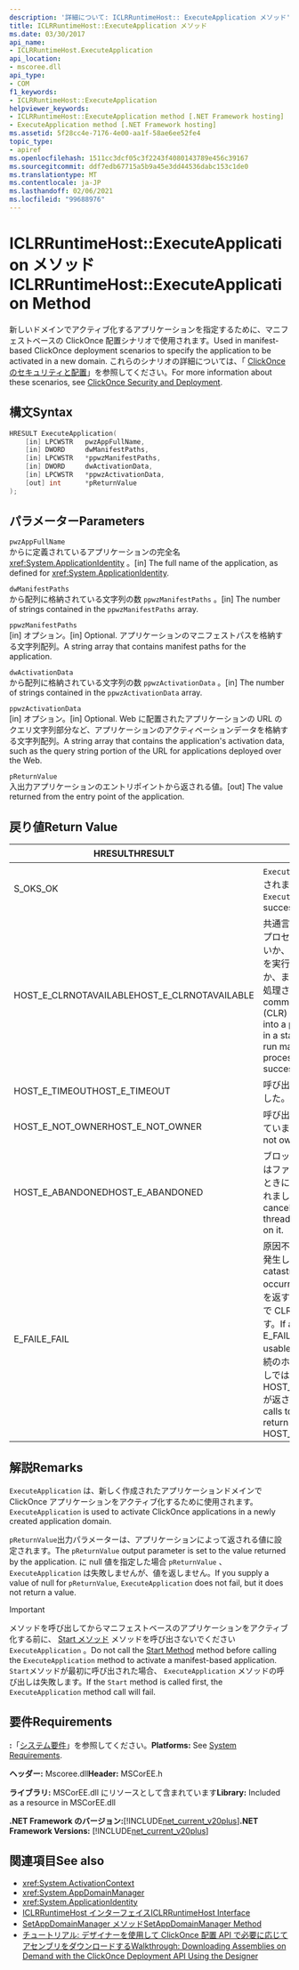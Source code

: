 ```yaml
---
description: '詳細について: ICLRRuntimeHost:: ExecuteApplication メソッド'
title: ICLRRuntimeHost::ExecuteApplication メソッド
ms.date: 03/30/2017
api_name:
- ICLRRuntimeHost.ExecuteApplication
api_location:
- mscoree.dll
api_type:
- COM
f1_keywords:
- ICLRRuntimeHost::ExecuteApplication
helpviewer_keywords:
- ICLRRuntimeHost::ExecuteApplication method [.NET Framework hosting]
- ExecuteApplication method [.NET Framework hosting]
ms.assetid: 5f28cc4e-7176-4e00-aa1f-58ae6ee52fe4
topic_type:
- apiref
ms.openlocfilehash: 1511cc3dcf05c3f2243f4080143789e456c39167
ms.sourcegitcommit: ddf7edb67715a5b9a45e3dd44536dabc153c1de0
ms.translationtype: MT
ms.contentlocale: ja-JP
ms.lasthandoff: 02/06/2021
ms.locfileid: "99688976"
---
```

# <a name="iclrruntimehostexecuteapplication-method"></a><span data-ttu-id="f62de-103">ICLRRuntimeHost::ExecuteApplication メソッド</span><span class="sxs-lookup"><span data-stu-id="f62de-103">ICLRRuntimeHost::ExecuteApplication Method</span></span>

<span data-ttu-id="f62de-104">新しいドメインでアクティブ化するアプリケーションを指定するために、マニフェストベースの ClickOnce 配置シナリオで使用されます。</span><span class="sxs-lookup"><span data-stu-id="f62de-104">Used in manifest-based ClickOnce deployment scenarios to specify the application to be activated in a new domain.</span></span> <span data-ttu-id="f62de-105">これらのシナリオの詳細については、「 [ClickOnce のセキュリティと配置](/visualstudio/deployment/clickonce-security-and-deployment)」を参照してください。</span><span class="sxs-lookup"><span data-stu-id="f62de-105">For more information about these scenarios, see [ClickOnce Security and Deployment](/visualstudio/deployment/clickonce-security-and-deployment).</span></span>  
  
## <a name="syntax"></a><span data-ttu-id="f62de-106">構文</span><span class="sxs-lookup"><span data-stu-id="f62de-106">Syntax</span></span>  
  
```cpp  
HRESULT ExecuteApplication(  
    [in] LPCWSTR   pwzAppFullName,  
    [in] DWORD     dwManifestPaths,  
    [in] LPCWSTR   *ppwzManifestPaths,  
    [in] DWORD     dwActivationData,  
    [in] LPCWSTR   *ppwzActivationData,  
    [out] int      *pReturnValue  
);  
```  
  
## <a name="parameters"></a><span data-ttu-id="f62de-107">パラメーター</span><span class="sxs-lookup"><span data-stu-id="f62de-107">Parameters</span></span>  

 `pwzAppFullName`  
 <span data-ttu-id="f62de-108">からに定義されているアプリケーションの完全名 <xref:System.ApplicationIdentity> 。</span><span class="sxs-lookup"><span data-stu-id="f62de-108">[in] The full name of the application, as defined for <xref:System.ApplicationIdentity>.</span></span>  
  
 `dwManifestPaths`  
 <span data-ttu-id="f62de-109">から配列に格納されている文字列の数 `ppwzManifestPaths` 。</span><span class="sxs-lookup"><span data-stu-id="f62de-109">[in] The number of strings contained in the `ppwzManifestPaths` array.</span></span>  
  
 `ppwzManifestPaths`  
 <span data-ttu-id="f62de-110">[in] オプション。</span><span class="sxs-lookup"><span data-stu-id="f62de-110">[in] Optional.</span></span> <span data-ttu-id="f62de-111">アプリケーションのマニフェストパスを格納する文字列配列。</span><span class="sxs-lookup"><span data-stu-id="f62de-111">A string array that contains manifest paths for the application.</span></span>  
  
 `dwActivationData`  
 <span data-ttu-id="f62de-112">から配列に格納されている文字列の数 `ppwzActivationData` 。</span><span class="sxs-lookup"><span data-stu-id="f62de-112">[in] The number of strings contained in the `ppwzActivationData` array.</span></span>  
  
 `ppwzActivationData`  
 <span data-ttu-id="f62de-113">[in] オプション。</span><span class="sxs-lookup"><span data-stu-id="f62de-113">[in] Optional.</span></span> <span data-ttu-id="f62de-114">Web に配置されたアプリケーションの URL のクエリ文字列部分など、アプリケーションのアクティベーションデータを格納する文字列配列。</span><span class="sxs-lookup"><span data-stu-id="f62de-114">A string array that contains the application's activation data, such as the query string portion of the URL for applications deployed over the Web.</span></span>  
  
 `pReturnValue`  
 <span data-ttu-id="f62de-115">入出力アプリケーションのエントリポイントから返される値。</span><span class="sxs-lookup"><span data-stu-id="f62de-115">[out] The value returned from the entry point of the application.</span></span>  
  
## <a name="return-value"></a><span data-ttu-id="f62de-116">戻り値</span><span class="sxs-lookup"><span data-stu-id="f62de-116">Return Value</span></span>  
  
|<span data-ttu-id="f62de-117">HRESULT</span><span class="sxs-lookup"><span data-stu-id="f62de-117">HRESULT</span></span>|<span data-ttu-id="f62de-118">説明</span><span class="sxs-lookup"><span data-stu-id="f62de-118">Description</span></span>|  
|-------------|-----------------|  
|<span data-ttu-id="f62de-119">S_OK</span><span class="sxs-lookup"><span data-stu-id="f62de-119">S_OK</span></span>|<span data-ttu-id="f62de-120">`ExecuteApplication` 正常に返されました。</span><span class="sxs-lookup"><span data-stu-id="f62de-120">`ExecuteApplication` returned successfully.</span></span>|  
|<span data-ttu-id="f62de-121">HOST_E_CLRNOTAVAILABLE</span><span class="sxs-lookup"><span data-stu-id="f62de-121">HOST_E_CLRNOTAVAILABLE</span></span>|<span data-ttu-id="f62de-122">共通言語ランタイム (CLR) がプロセスに読み込まれていないか、CLR がマネージコードを実行できない状態であるか、または呼び出しが正常に処理されていません。</span><span class="sxs-lookup"><span data-stu-id="f62de-122">The common language runtime (CLR) has not been loaded into a process, or the CLR is in a state in which it cannot run managed code or process the call successfully.</span></span>|  
|<span data-ttu-id="f62de-123">HOST_E_TIMEOUT</span><span class="sxs-lookup"><span data-stu-id="f62de-123">HOST_E_TIMEOUT</span></span>|<span data-ttu-id="f62de-124">呼び出しがタイムアウトしました。</span><span class="sxs-lookup"><span data-stu-id="f62de-124">The call timed out.</span></span>|  
|<span data-ttu-id="f62de-125">HOST_E_NOT_OWNER</span><span class="sxs-lookup"><span data-stu-id="f62de-125">HOST_E_NOT_OWNER</span></span>|<span data-ttu-id="f62de-126">呼び出し元がロックを所有していません。</span><span class="sxs-lookup"><span data-stu-id="f62de-126">The caller does not own the lock.</span></span>|  
|<span data-ttu-id="f62de-127">HOST_E_ABANDONED</span><span class="sxs-lookup"><span data-stu-id="f62de-127">HOST_E_ABANDONED</span></span>|<span data-ttu-id="f62de-128">ブロックされたスレッドまたはファイバーが待機しているときに、イベントが取り消されました。</span><span class="sxs-lookup"><span data-stu-id="f62de-128">An event was canceled while a blocked thread or fiber was waiting on it.</span></span>|  
|<span data-ttu-id="f62de-129">E_FAIL</span><span class="sxs-lookup"><span data-stu-id="f62de-129">E_FAIL</span></span>|<span data-ttu-id="f62de-130">原因不明の致命的なエラーが発生しました。</span><span class="sxs-lookup"><span data-stu-id="f62de-130">An unknown catastrophic failure occurred.</span></span> <span data-ttu-id="f62de-131">メソッドが E_FAIL を返す場合、そのプロセス内で CLR は使用できなくなります。</span><span class="sxs-lookup"><span data-stu-id="f62de-131">If a method returns E_FAIL, the CLR is no longer usable within the process.</span></span> <span data-ttu-id="f62de-132">後続のホストメソッドの呼び出しでは HOST_E_CLRNOTAVAILABLE が返されます。</span><span class="sxs-lookup"><span data-stu-id="f62de-132">Subsequent calls to hosting methods return HOST_E_CLRNOTAVAILABLE.</span></span>|  
  
## <a name="remarks"></a><span data-ttu-id="f62de-133">解説</span><span class="sxs-lookup"><span data-stu-id="f62de-133">Remarks</span></span>  

 <span data-ttu-id="f62de-134">`ExecuteApplication` は、新しく作成されたアプリケーションドメインで ClickOnce アプリケーションをアクティブ化するために使用されます。</span><span class="sxs-lookup"><span data-stu-id="f62de-134">`ExecuteApplication` is used to activate ClickOnce applications in a newly created application domain.</span></span>  
  
 <span data-ttu-id="f62de-135">`pReturnValue`出力パラメーターは、アプリケーションによって返される値に設定されます。</span><span class="sxs-lookup"><span data-stu-id="f62de-135">The `pReturnValue` output parameter is set to the value returned by the application.</span></span> <span data-ttu-id="f62de-136">に null 値を指定した場合 `pReturnValue` 、 `ExecuteApplication` は失敗しませんが、値を返しません。</span><span class="sxs-lookup"><span data-stu-id="f62de-136">If you supply a value of null for `pReturnValue`, `ExecuteApplication` does not fail, but it does not return a value.</span></span>  
  
> [!IMPORTANT]
> <span data-ttu-id="f62de-137">メソッドを呼び出してからマニフェストベースのアプリケーションをアクティブ化する前に、 [Start メソッド](iclrruntimehost-start-method.md) メソッドを呼び出さないでください `ExecuteApplication` 。</span><span class="sxs-lookup"><span data-stu-id="f62de-137">Do not call the [Start Method](iclrruntimehost-start-method.md) method before calling the `ExecuteApplication` method to activate a manifest-based application.</span></span> <span data-ttu-id="f62de-138">`Start`メソッドが最初に呼び出された場合、 `ExecuteApplication` メソッドの呼び出しは失敗します。</span><span class="sxs-lookup"><span data-stu-id="f62de-138">If the `Start` method is called first, the `ExecuteApplication` method call will fail.</span></span>  
  
## <a name="requirements"></a><span data-ttu-id="f62de-139">要件</span><span class="sxs-lookup"><span data-stu-id="f62de-139">Requirements</span></span>  

 <span data-ttu-id="f62de-140">**:**「[システム要件](../../get-started/system-requirements.md)」を参照してください。</span><span class="sxs-lookup"><span data-stu-id="f62de-140">**Platforms:** See [System Requirements](../../get-started/system-requirements.md).</span></span>  
  
 <span data-ttu-id="f62de-141">**ヘッダー:** Mscoree.dll</span><span class="sxs-lookup"><span data-stu-id="f62de-141">**Header:** MSCorEE.h</span></span>  
  
 <span data-ttu-id="f62de-142">**ライブラリ:** MSCorEE.dll にリソースとして含まれています</span><span class="sxs-lookup"><span data-stu-id="f62de-142">**Library:** Included as a resource in MSCorEE.dll</span></span>  
  
 <span data-ttu-id="f62de-143">**.NET Framework のバージョン:**[!INCLUDE[net_current_v20plus](../../../../includes/net-current-v20plus-md.md)]</span><span class="sxs-lookup"><span data-stu-id="f62de-143">**.NET Framework Versions:** [!INCLUDE[net_current_v20plus](../../../../includes/net-current-v20plus-md.md)]</span></span>  
  
## <a name="see-also"></a><span data-ttu-id="f62de-144">関連項目</span><span class="sxs-lookup"><span data-stu-id="f62de-144">See also</span></span>

- <xref:System.ActivationContext>
- <xref:System.AppDomainManager>
- <xref:System.ApplicationIdentity>
- [<span data-ttu-id="f62de-145">ICLRRuntimeHost インターフェイス</span><span class="sxs-lookup"><span data-stu-id="f62de-145">ICLRRuntimeHost Interface</span></span>](iclrruntimehost-interface.md)
- [<span data-ttu-id="f62de-146">SetAppDomainManager メソッド</span><span class="sxs-lookup"><span data-stu-id="f62de-146">SetAppDomainManager Method</span></span>](ihostcontrol-setappdomainmanager-method.md)
- [<span data-ttu-id="f62de-147">チュートリアル: デザイナーを使用して ClickOnce 配置 API で必要に応じてアセンブリをダウンロードする</span><span class="sxs-lookup"><span data-stu-id="f62de-147">Walkthrough: Downloading Assemblies on Demand with the ClickOnce Deployment API Using the Designer</span></span>](/visualstudio/deployment/walkthrough-downloading-assemblies-on-demand-with-the-clickonce-deployment-api-using-the-designer)
